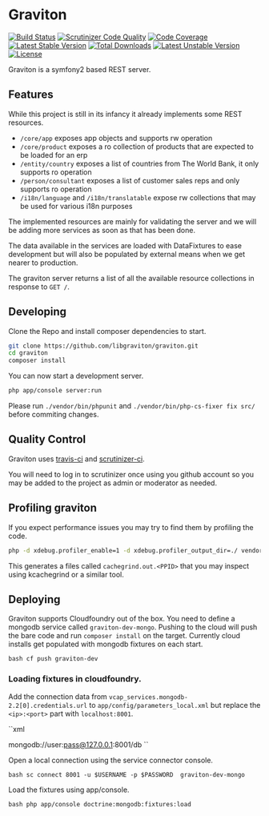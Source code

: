 # Graviton

[![Build Status](https://travis-ci.org/libgraviton/graviton.png?branch=develop)](https://travis-ci.org/libgraviton/graviton) [![Scrutinizer Code Quality](https://scrutinizer-ci.com/g/libgraviton/graviton/badges/quality-score.png?b=develop)](https://scrutinizer-ci.com/g/libgraviton/graviton/?branch=develop) [![Code Coverage](https://scrutinizer-ci.com/g/libgraviton/graviton/badges/coverage.png?b=develop)](https://scrutinizer-ci.com/g/libgraviton/graviton/?branch=develop) [![Latest Stable Version](https://poser.pugx.org/graviton/graviton/v/stable.svg)](https://packagist.org/packages/graviton/graviton) [![Total Downloads](https://poser.pugx.org/graviton/graviton/downloads.svg)](https://packagist.org/packages/graviton/graviton) [![Latest Unstable Version](https://poser.pugx.org/graviton/graviton/v/unstable.svg)](https://packagist.org/packages/graviton/graviton) [![License](https://poser.pugx.org/graviton/graviton/license.svg)](https://packagist.org/packages/graviton/graviton)

Graviton is a symfony2 based REST server.

## Features

While this project is still in its infancy it already implements some REST resources.

* ``/core/app`` exposes app objects and supports rw operation
* ``/core/product`` exposes a ro collection of products that are expected to be loaded for an erp
* ``/entity/country`` exposes a list of countries from The World Bank, it only supports ro operation
* ``/person/consultant`` exposes a list of customer sales reps and only supports ro operation
* ``/i18n/language`` and ``/i18n/translatable`` expose rw collections that may be used for various i18n purposes

The implemented resources are mainly for validating the server and we will be adding
more services as soon as that has been done.

The data available in the services are loaded with DataFixtures to ease development but will also
be populated by external means when we get nearer to production.

The graviton server returns a list of all the available resource collections in response to ``GET /``.

## Developing

Clone the Repo and install composer dependencies to start.

````bash
git clone https://github.com/libgraviton/graviton.git
cd graviton
composer install
````

You can now start a development server.

````bash
php app/console server:run
````

Please run ``./vendor/bin/phpunit`` and ``./vendor/bin/php-cs-fixer fix src/`` before commiting changes.

## Quality Control

Graviton uses [travis-ci](http://travis-ci.org) and [scrutinizer-ci](http://scrutinizer-ci.com).

You will need to log in to scrutinizer once using you github account so you may be added to the project as admin or moderator as needed.

## Profiling graviton

If you expect performance issues you may try to find them by profiling the code.

````bash
php -d xdebug.profiler_enable=1 -d xdebug.profiler_output_dir=./ vendor/bin/phpunit -c app/
````

This generates a files called ``cachegrind.out.<PPID>`` that you may inspect using kcachegrind or a similar tool.

## Deploying

Graviton supports Cloudfoundry out of the box. You need to define a mongodb service called ``graviton-dev-mongo``. Pushing to the cloud
will push the bare code and run ``composer install`` on the target. Currently cloud installs get populated with mongodb fixtures on each
start.

``bash
cf push graviton-dev
``

### Loading fixtures in cloudfoundry.

Add the connection data from ``vcap_services.mongodb-2.2[0].credentials.url`` to ``app/config/parameters_local.xml`` but replace
the ``<ip>:<port>`` part with ``localhost:8001``.

``xml
<?xml version="1.0" encoding="UTF-8"?>
<container xmlns="http://symfony.com/schema/dic/services"
    xmlns:xsi="http://www.w3.org/2001/XMLSchema-instance"
    xsi:schemaLocation="http://symfony.com/schema/dic/services http://symfony.com/schema/dic/services/services-1.0.xsd">
  <parameters>
    <parameter key="mongodb.default.server.uri">mongodb://user:pass@127.0.0.1:8001/db</parameter>
  </parameters>
</container>
``

Open a local connection using the service connector console.

``bash
sc connect 8001 -u $USERNAME -p $PASSWORD  graviton-dev-mongo
``

Load the fixtures using app/console.

``bash
php app/console doctrine:mongodb:fixtures:load
``
